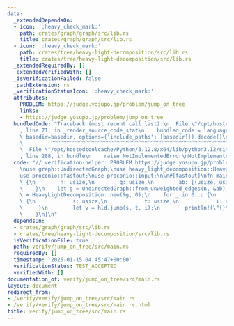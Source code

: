 ```yaml
---
data:
  _extendedDependsOn:
  - icon: ':heavy_check_mark:'
    path: crates/graph/graph/src/lib.rs
    title: crates/graph/graph/src/lib.rs
  - icon: ':heavy_check_mark:'
    path: crates/tree/heavy-light-decomposition/src/lib.rs
    title: crates/tree/heavy-light-decomposition/src/lib.rs
  _extendedRequiredBy: []
  _extendedVerifiedWith: []
  _isVerificationFailed: false
  _pathExtension: rs
  _verificationStatusIcon: ':heavy_check_mark:'
  attributes:
    PROBLEM: https://judge.yosupo.jp/problem/jump_on_tree
    links:
    - https://judge.yosupo.jp/problem/jump_on_tree
  bundledCode: "Traceback (most recent call last):\n  File \"/opt/hostedtoolcache/Python/3.12.8/x64/lib/python3.12/site-packages/onlinejudge_verify/documentation/build.py\"\
    , line 71, in _render_source_code_stat\n    bundled_code = language.bundle(stat.path,\
    \ basedir=basedir, options={'include_paths': [basedir]}).decode()\n          \
    \         ^^^^^^^^^^^^^^^^^^^^^^^^^^^^^^^^^^^^^^^^^^^^^^^^^^^^^^^^^^^^^^^^^^^^^^^^^^^^^^^^^\n\
    \  File \"/opt/hostedtoolcache/Python/3.12.8/x64/lib/python3.12/site-packages/onlinejudge_verify/languages/rust.py\"\
    , line 288, in bundle\n    raise NotImplementedError\nNotImplementedError\n"
  code: "// verification-helper: PROBLEM https://judge.yosupo.jp/problem/jump_on_tree\n\
    \nuse graph::UndirectedGraph;\nuse heavy_light_decomposition::HeavyLightDecomposition;\n\
    use proconio::fastout;\nuse proconio::input;\n\n#[fastout]\nfn main() {\n    input!\
    \ {\n        n: usize,\n        q: usize,\n        ab: [(usize, usize); n - 1],\n\
    \    }\n    let g = UndirectedGraph::from_unweighted_edges(n, &ab);\n    let hld\
    \ = HeavyLightDecomposition::new(&g, 0);\n    for _ in 0..q {\n        input!\
    \ {\n            s: usize,\n            t: usize,\n            i: usize,\n   \
    \     }\n        let v = hld.jump(s, t, i);\n        println!(\"{}\", v as i64);\n\
    \    }\n}\n"
  dependsOn:
  - crates/graph/graph/src/lib.rs
  - crates/tree/heavy-light-decomposition/src/lib.rs
  isVerificationFile: true
  path: verify/jump_on_tree/src/main.rs
  requiredBy: []
  timestamp: '2025-01-15 04:45:47+00:00'
  verificationStatus: TEST_ACCEPTED
  verifiedWith: []
documentation_of: verify/jump_on_tree/src/main.rs
layout: document
redirect_from:
- /verify/verify/jump_on_tree/src/main.rs
- /verify/verify/jump_on_tree/src/main.rs.html
title: verify/jump_on_tree/src/main.rs
---
```

